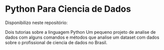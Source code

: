 # Python Para Ciencia de Dados

Disponibilizo neste repositório:

Dois tutorias sobre a linguagem Python
Um pequeno projeto de analise de dados com alguns comandos e métodos que analise um dataset com dados sobre o profissional de ciencia de dados no Brasil.
 

